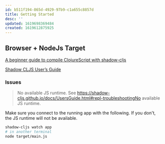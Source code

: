 ```yaml
---
id: b511f194-865d-4929-97b9-c1a655c8857d
title: Getting Started
desc: ''
updated: 1619698369484
created: 1619612875925
---
```



## Browser + NodeJs Target

[A beginner guide to compile ClojureScript with shadow-cljs](https://jiyinyiyong.medium.com/a-beginner-guide-to-compile-clojurescript-with-shadow-cljs-26369190b786)


[Shadow CLJS User&#8217;s Guide](https://shadow-cljs.github.io/docs/UsersGuide.html#js-deps)

### Issues

> No available JS runtime.
> See https://shadow-cljs.github.io/docs/UsersGuide.html#repl-troubleshootingNo available JS runtime.

Make sure you connect to the running app with the following. If you don't, the JS runtime will not be available.

```bash
shadow-cljs watch app
# in another terminal
node target/main.js
```


